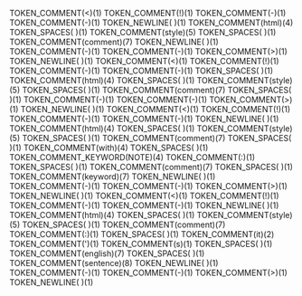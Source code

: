 TOKEN_COMMENT(<)(1)
TOKEN_COMMENT(!)(1)
TOKEN_COMMENT(-)(1)
TOKEN_COMMENT(-)(1)
TOKEN_NEWLINE(
)(1)
TOKEN_COMMENT(html)(4)
TOKEN_SPACES( )(1)
TOKEN_COMMENT(style)(5)
TOKEN_SPACES( )(1)
TOKEN_COMMENT(comment)(7)
TOKEN_NEWLINE(
)(1)
TOKEN_COMMENT(-)(1)
TOKEN_COMMENT(-)(1)
TOKEN_COMMENT(>)(1)
TOKEN_NEWLINE(
)(1)
TOKEN_COMMENT(<)(1)
TOKEN_COMMENT(!)(1)
TOKEN_COMMENT(-)(1)
TOKEN_COMMENT(-)(1)
TOKEN_SPACES( )(1)
TOKEN_COMMENT(html)(4)
TOKEN_SPACES( )(1)
TOKEN_COMMENT(style)(5)
TOKEN_SPACES( )(1)
TOKEN_COMMENT(comment)(7)
TOKEN_SPACES( )(1)
TOKEN_COMMENT(-)(1)
TOKEN_COMMENT(-)(1)
TOKEN_COMMENT(>)(1)
TOKEN_NEWLINE(
)(1)
TOKEN_COMMENT(<)(1)
TOKEN_COMMENT(!)(1)
TOKEN_COMMENT(-)(1)
TOKEN_COMMENT(-)(1)
TOKEN_NEWLINE(
)(1)
TOKEN_COMMENT(html)(4)
TOKEN_SPACES( )(1)
TOKEN_COMMENT(style)(5)
TOKEN_SPACES( )(1)
TOKEN_COMMENT(comment)(7)
TOKEN_SPACES( )(1)
TOKEN_COMMENT(with)(4)
TOKEN_SPACES( )(1)
TOKEN_COMMENT_KEYWORD(NOTE)(4)
TOKEN_COMMENT(:)(1)
TOKEN_SPACES( )(1)
TOKEN_COMMENT(comment)(7)
TOKEN_SPACES( )(1)
TOKEN_COMMENT(keyword)(7)
TOKEN_NEWLINE(
)(1)
TOKEN_COMMENT(-)(1)
TOKEN_COMMENT(-)(1)
TOKEN_COMMENT(>)(1)
TOKEN_NEWLINE(
)(1)
TOKEN_COMMENT(<)(1)
TOKEN_COMMENT(!)(1)
TOKEN_COMMENT(-)(1)
TOKEN_COMMENT(-)(1)
TOKEN_NEWLINE(
)(1)
TOKEN_COMMENT(html)(4)
TOKEN_SPACES( )(1)
TOKEN_COMMENT(style)(5)
TOKEN_SPACES( )(1)
TOKEN_COMMENT(comment)(7)
TOKEN_COMMENT(:)(1)
TOKEN_SPACES( )(1)
TOKEN_COMMENT(it)(2)
TOKEN_COMMENT(')(1)
TOKEN_COMMENT(s)(1)
TOKEN_SPACES( )(1)
TOKEN_COMMENT(english)(7)
TOKEN_SPACES( )(1)
TOKEN_COMMENT(sentence)(8)
TOKEN_NEWLINE(
)(1)
TOKEN_COMMENT(-)(1)
TOKEN_COMMENT(-)(1)
TOKEN_COMMENT(>)(1)
TOKEN_NEWLINE(
)(1)
